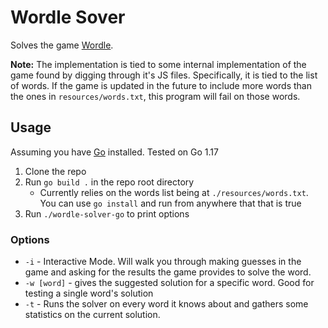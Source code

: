 # Wordle Sover

Solves the game [Wordle](https://www.powerlanguage.co.uk/wordle/).

**Note:** The implementation is tied to some internal implementation of the game found by digging through it's JS files.
Specifically, it is tied to the list of words. If the game is updated in the future to include more words than the ones
in `resources/words.txt`, this program will fail on those words.

## Usage

Assuming you have [Go](https://go.dev) installed. Tested on Go 1.17

1. Clone the repo
2. Run `go build .` in the repo root directory
    - Currently relies on the words list being at `./resources/words.txt`. You can use `go install` and run from
      anywhere that that is true
3. Run `./wordle-solver-go` to print options

### Options

- `-i` - Interactive Mode. Will walk you through making guesses in the game and asking for the results the game provides
  to solve the word.
- `-w [word]` - gives the suggested solution for a specific word. Good for testing a single word's solution
- `-t` - Runs the solver on every word it knows about and gathers some statistics on the current solution. 


